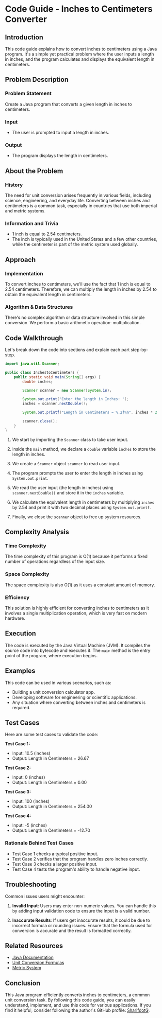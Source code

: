 # Code Guide - Inches to Centimeters Converter

## Introduction

This code guide explains how to convert inches to centimeters using a Java program. It's a simple yet practical problem where the user inputs a length in inches, and the program calculates and displays the equivalent length in centimeters.

## Problem Description

### Problem Statement

Create a Java program that converts a given length in inches to centimeters.

### Input

- The user is prompted to input a length in inches.

### Output

- The program displays the length in centimeters.

## About the Problem

### History

The need for unit conversion arises frequently in various fields, including science, engineering, and everyday life. Converting between inches and centimeters is a common task, especially in countries that use both imperial and metric systems.

### Information and Trivia

- 1 inch is equal to 2.54 centimeters.
- The inch is typically used in the United States and a few other countries, while the centimeter is part of the metric system used globally.

## Approach

### Implementation

To convert inches to centimeters, we'll use the fact that 1 inch is equal to 2.54 centimeters. Therefore, we can multiply the length in inches by 2.54 to obtain the equivalent length in centimeters.

### Algorithm & Data Structures

There's no complex algorithm or data structure involved in this simple conversion. We perform a basic arithmetic operation: multiplication.

## Code Walkthrough

Let's break down the code into sections and explain each part step-by-step.

```java
import java.util.Scanner;

public class InchestoCentimeters {
    public static void main(String[] args) {
        double inches;

        Scanner scanner = new Scanner(System.in);

        System.out.print("Enter the length in Inches: ");
        inches = scanner.nextDouble();

        System.out.printf("Length in Centimeters = %.2f%n", inches * 2.54);

        scanner.close();
    }
}
```

1. We start by importing the `Scanner` class to take user input.

2. Inside the `main` method, we declare a `double` variable `inches` to store the length in inches.

3. We create a `Scanner` object `scanner` to read user input.

4. The program prompts the user to enter the length in inches using `System.out.print`.

5. We read the user input (the length in inches) using `scanner.nextDouble()` and store it in the `inches` variable.

6. We calculate the equivalent length in centimeters by multiplying `inches` by 2.54 and print it with two decimal places using `System.out.printf`.

7. Finally, we close the `scanner` object to free up system resources.

## Complexity Analysis

### Time Complexity

The time complexity of this program is O(1) because it performs a fixed number of operations regardless of the input size.

### Space Complexity

The space complexity is also O(1) as it uses a constant amount of memory.

### Efficiency

This solution is highly efficient for converting inches to centimeters as it involves a single multiplication operation, which is very fast on modern hardware.

## Execution

The code is executed by the Java Virtual Machine (JVM). It compiles the source code into bytecode and executes it. The `main` method is the entry point of the program, where execution begins.

## Examples

This code can be used in various scenarios, such as:

- Building a unit conversion calculator app.
- Developing software for engineering or scientific applications.
- Any situation where converting between inches and centimeters is required.

## Test Cases

Here are some test cases to validate the code:

**Test Case 1:**
- Input: 10.5 (inches)
- Output: Length in Centimeters = 26.67

**Test Case 2:**
- Input: 0 (inches)
- Output: Length in Centimeters = 0.00

**Test Case 3:**
- Input: 100 (inches)
- Output: Length in Centimeters = 254.00

**Test Case 4:**
- Input: -5 (inches)
- Output: Length in Centimeters = -12.70

### Rationale Behind Test Cases

- Test Case 1 checks a typical positive input.
- Test Case 2 verifies that the program handles zero inches correctly.
- Test Case 3 checks a larger positive input.
- Test Case 4 tests the program's ability to handle negative input.

## Troubleshooting

Common issues users might encounter:

1. **Invalid Input**: Users may enter non-numeric values. You can handle this by adding input validation code to ensure the input is a valid number.

2. **Inaccurate Results**: If users get inaccurate results, it could be due to incorrect formula or rounding issues. Ensure that the formula used for conversion is accurate and the result is formatted correctly.

## Related Resources

- [Java Documentation](https://docs.oracle.com/javase/)
- [Unit Conversion Formulas](https://www.unitconverters.net/)
- [Metric System](https://www.metric-conversions.org/)

## Conclusion

This Java program efficiently converts inches to centimeters, a common unit conversion task. By following this code guide, you can easily understand, implement, and use this code for various applications. If you find it helpful, consider following the author's GitHub profile: [SharifdotG](https://github.com/SharifdotG).